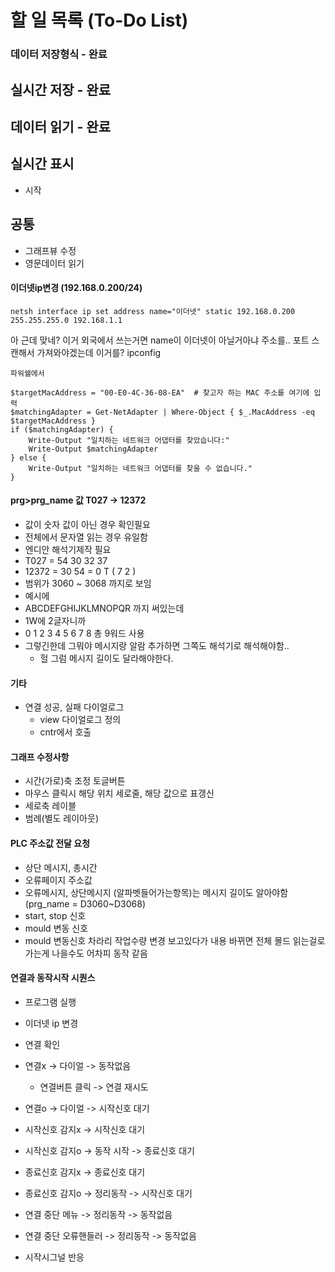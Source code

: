 # 할 일 목록 (To-Do List)

### 데이터 저장형식 - 완료

## 실시간 저장 - 완료

## 데이터 읽기 - 완료

## 실시간 표시
- 시작

## 공통
- 그래프뷰 수정
- 영문데이터 읽기

#### 이더넷ip변경 (192.168.0.200/24)
```
netsh interface ip set address name="이더넷" static 192.168.0.200 255.255.255.0 192.168.1.1
```
아 근데 맞네? 이거 외국에서 쓰는거면 name이 이더넷이 아닐거아냐
주소를.. 포트 스캔해서 가져와야겠는데
이거를? ipconfig


```
파워쉘에서

$targetMacAddress = "00-E0-4C-36-08-EA"  # 찾고자 하는 MAC 주소를 여기에 입력
$matchingAdapter = Get-NetAdapter | Where-Object { $_.MacAddress -eq $targetMacAddress }
if ($matchingAdapter) {
    Write-Output "일치하는 네트워크 어댑터를 찾았습니다:"
    Write-Output $matchingAdapter
} else {
    Write-Output "일치하는 네트워크 어댑터를 찾을 수 없습니다."
}
```



#### prg>prg_name 값 T027 -> 12372

- 값이 숫자 값이 아닌 경우 확인필요
- 전체에서 문자열 읽는 경우 유일함
- 엔디안 해석기제작 필요
- T027 = 54 30 32 37
- 12372 = 30 54 = 0 T ( 7 2 )
- 범위가 3060 ~ 3068 까지로 보임
- 예시에 
- ABCDEFGHIJKLMNOPQR 까지 써있는데
- 1W에 2글자니까
- 0 1 2 3 4 5 6 7 8 총 9워드 사용
- 그렇긴한데 그뭐야 메시지랑 알람 추가하면 그쪽도 해석기로 해석해야함.. 
    - 헐 그럼 메시지 길이도 달라해야한다. 


#### 기타
- 연결 성공, 실패 다이얼로그
    - view 다이얼로그 정의
    - cntr에서 호출

#### 그래프 수정사항
- 시간(가로)축 조정 토글버튼 
- 마우스 클릭시 해당 위치 세로줄, 해당 값으로 표갱신
- 세로축 레이블
- 범례(별도 레이아웃)


#### PLC 주소값 전달 요청
- 상단 메시지, 총시간
- 오류페이지 주소값
- 오류메시지, 상단메시지 (알파벳들어가는항목)는 메시지 길이도 알아야함 (prg_name = D3060~D3068)
- start, stop 신호
- mould 변동 신호
- mould    변동신호 차라리 작업수량 변경 보고있다가 내용 바뀌면 전체 몰드 읽는걸로 가는게 나을수도 어차피 동작 같음



#### 연결과 동작시작 시퀀스
- 프로그램 실행
- 이더넷 ip 변경
- 연결 확인
- 연결x -> 다이얼 -> 동작없음
    - 연결버튼 클릭 -> 연결 재시도
- 연결o -> 다이얼 -> 시작신호 대기
- 시작신호 감지x -> 시작신호 대기
- 시작신호 감지o -> 동작 시작 -> 종료신호 대기
- 종료신호 감지x -> 종료신호 대기
- 종료신호 감지o -> 정리동작 -> 시작신호 대기
- 연결 중단 메뉴 -> 정리동작 -> 동작없음
- 연결 중단 오류핸들러 -> 정리동작 -> 동작없음

- 시작시그널 반응

